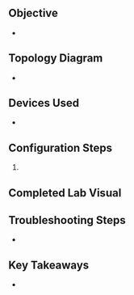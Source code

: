 
## Objective
- 

## Topology Diagram
- 

## Devices Used
- 

## Configuration Steps
1. 

## Completed Lab Visual


## Troubleshooting Steps
- 

## Key Takeaways
- 
